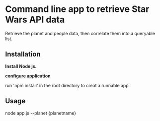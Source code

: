 # Command line app to retrieve Star Wars API data

Retrieve the planet and people data, then correlate them into a queryable list.

## Installation

**Install Node js.**

**configure application**

run 'npm install' in the root directory  to creat a runnable app

## Usage

node app.js --planet {planetname}
